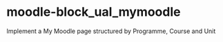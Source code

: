 moodle-block_ual_mymoodle
=========================

Implement a My Moodle page structured by Programme, Course and Unit